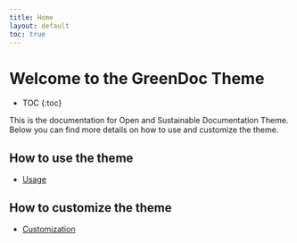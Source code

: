 ```yaml
---
title: Home
layout: default
toc: true
---
```


# Welcome to the GreenDoc Theme

* TOC
{:toc}

This is the documentation for Open and Sustainable Documentation Theme. Below you can find more details on how to use and customize the theme.

## How to use the theme
- [Usage](usage)

## How to customize the theme
- [Customization](customization)
